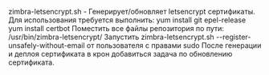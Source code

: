 zimbra-letsencrypt.sh - Генерирует/обновляет letsencrypt сертификаты.
Для использования требуется выполнить:
yum install git epel-release
yum install certbot
Поместить все файлы репозитория по пути:
/usr/bin/zimbra-letsencrypt/
Запустить zimbra-letsencrypt.sh --register-unsafely-without-email от пользователя с правами sudo
После генерации и деплоя сертификата в крон добавиться задача по обновлению сертификата.
